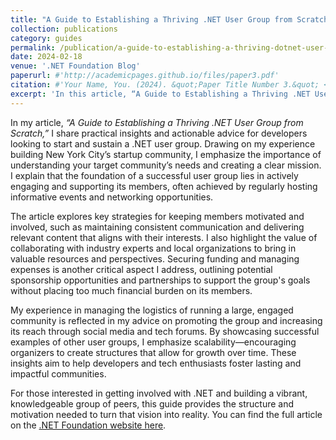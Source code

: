 ```yaml
---
title: "A Guide to Establishing a Thriving .NET User Group from Scratch"
collection: publications
category: guides
permalink: /publication/a-guide-to-establishing-a-thriving-dotnet-user-group-from-scratch
date: 2024-02-18
venue: '.NET Foundation Blog'
paperurl: #'http://academicpages.github.io/files/paper3.pdf'
citation: #'Your Name, You. (2024). &quot;Paper Title Number 3.&quot; <i>GitHub Journal of Bugs</i>. 1(3).'
excerpt: 'In this article, “A Guide to Establishing a Thriving .NET User Group from Scratch,” I outline essential steps to build and sustain an active .NET user community. I cover foundational strategies like setting a clear mission, fostering member engagement, organizing events, and maintaining consistent communication. I also dive into practical aspects such as securing sponsorships, leveraging social media for promotion, and scaling the group effectively over time. My goal with this guide is to provide a valuable resource for anyone looking to create and nurture a vibrant .NET community.'
---
```


In my article, *“A Guide to Establishing a Thriving .NET User Group from Scratch,”* I share practical insights and actionable advice for developers looking to start and sustain a .NET user group. Drawing on my experience building New York City’s startup community, I emphasize the importance of understanding your target community’s needs and creating a clear mission. I explain that the foundation of a successful user group lies in actively engaging and supporting its members, often achieved by regularly hosting informative events and networking opportunities.

The article explores key strategies for keeping members motivated and involved, such as maintaining consistent communication and delivering relevant content that aligns with their interests. I also highlight the value of collaborating with industry experts and local organizations to bring in valuable resources and perspectives. Securing funding and managing expenses is another critical aspect I address, outlining potential sponsorship opportunities and partnerships to support the group's goals without placing too much financial burden on its members.

My experience in managing the logistics of running a large, engaged community is reflected in my advice on promoting the group and increasing its reach through social media and tech forums. By showcasing successful examples of other user groups, I emphasize scalability—encouraging organizers to create structures that allow for growth over time. These insights aim to help developers and tech enthusiasts foster lasting and impactful communities.

For those interested in getting involved with .NET and building a vibrant, knowledgeable group of peers, this guide provides the structure and motivation needed to turn that vision into reality. You can find the full article on the [.NET Foundation website here](https://dotnetfoundation.org/news-events/detail/a-guide-to-establishing-a-thriving-.net-user-group-from-scratch).
